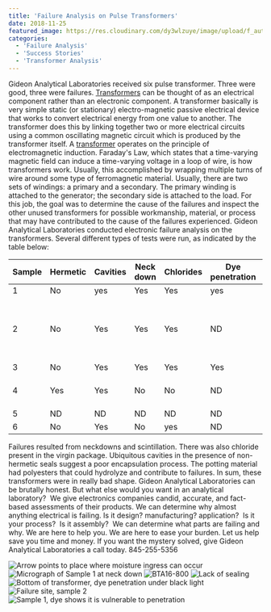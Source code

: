```yaml
---
title: 'Failure Analysis on Pulse Transformers'
date: 2018-11-25
featured_image: https://res.cloudinary.com/dy3wlzuye/image/upload/f_auto,c_scale,w_250/v1/GideonLabs/Arrow-points-to-place-where-moisture-ingress-can-occur.jpg
categories:
  - 'Failure Analysis'
  - 'Success Stories'
  - 'Transformer Analysis'
---
```


Gideon Analytical Laboratories received six pulse transformer. Three were good, three were failures. [Transformers](http://www.electronics-tutorials.ws/transformer/transformer-basics.html) can be thought of as an electrical component rather than an electronic component. A transformer basically is very simple static (or stationary) electro-magnetic passive electrical device that works to convert electrical energy from one value to another. The transformer does this by linking together two or more electrical circuits using a common oscillating magnetic circuit which is produced by the transformer itself. A [transformer](https://en.wikibooks.org/wiki/Electronics/Transformers) operates on the principle of electromagnetic induction. Faraday's Law, which states that a time-varying magnetic field can induce a time-varying voltage in a loop of wire, is how transformers work. Usually, this accomplished by wrapping multiple turns of wire around some type of ferromagnetic material. Usually, there are two sets of windings: a primary and a secondary. The primary winding is attached to the generator; the secondary side is attached to the load. For this job, the goal was to determine the cause of the failures and inspect the other unused transformers for possible workmanship, material, or process that may have contributed to the cause of the failures experienced.
Gideon Analytical Laboratories conducted electronic failure analysis on the transformers. Several different types of tests were run, as indicated by the table below:

| Sample | Hermetic | Cavities | Neck down | Chlorides | Dye penetration | Wire coating                                   | electrical | Potting                                                          |
| ------ | -------- | -------- | --------- | --------- | --------------- | ---------------------------------------------- | ---------- | ---------------------------------------------------------------- |
| 1      | No       | yes      | Yes       | Yes       | yes             | ND                                             | fail       | ND                                                               |
| 2      | No       | Yes      | Yes       | Yes       | ND              | poly(amideimidoether) on poly(esteramidoimide) | fail       | silica, epoxy resin, and a hydrocarbon containing an ester group |
| 3      | No       | Yes      | Yes       | Yes       | Yes             |                                                | ?          |                                                                  |
| 4      | Yes      | Yes      | No        | No        | ND              | poly(amideimidoether)on poly(esterimide)       | pass       | silicate filler in epoxy resin                                   |
| 5      | ND       | ND       | ND        | ND        | ND              | ND                                             | pass       | ND                                                               |
| 6      | No       | Yes      | No        | yes       | ND              | Same as #2                                     | pass       | Same as #2                                                       |

Failures resulted from neckdowns and scintillation. There was also chloride present in the virgin package. Ubiquitous cavities in the presence of non-hermetic seals suggest a poor encapsulation process. The potting material had polyesters that could hydrolyze and contribute to failures. In sum, these transformers were in really bad shape.
Gideon Analytical Laboratories can be brutally honest. But what else would you want in an analytical laboratory?  We give electronics companies candid, accurate, and fact-based assessments of their products. We can determine why almost anything electrical is failing. Is it design? manufacturing? application?  Is it your process?  Is it assembly?  We can determine what parts are failing and why. We are here to help you. We are here to ease your burden. Let us help save you time and money. If you want the mystery solved, give Gideon Analytical Laboratories a call today. 845-255-5356

![Arrow points to place where moisture ingress can occur](https://res.cloudinary.com/dy3wlzuye/image/upload/f_auto,c_scale,w_300/GideonLabs/Arrow-points-to-place-where-moisture-ingress-can-occur.jpg 'Arrow points to place where moisture ingress can occur')
![Micrograph of Sample 1 at neck down](https://res.cloudinary.com/dy3wlzuye/image/upload/f_auto,c_scale,w_300/GideonLabs/Micrograph-of-Sample-1-at-neck-down.jpg 'Micrograph of Sample 1 at neck down')
![BTA16-800](https://res.cloudinary.com/dy3wlzuye/image/upload/f_auto,c_scale,w_300/GideonLabs/BTA16-800.jpg 'BTA16-800')
![Lack of sealing](https://res.cloudinary.com/dy3wlzuye/image/upload/f_auto,c_scale,w_300/GideonLabs/Lack-of-sealing.jpg 'Lack of sealing')
![Bottom of transformer, dye penetration under black light](https://res.cloudinary.com/dy3wlzuye/image/upload/f_auto,c_scale,w_300/GideonLabs/Bottom-of-transformer-dye-penetration-under-black-light.jpg 'Bottom of transformer, dye penetration under black light')
![Failure site, sample 2](https://res.cloudinary.com/dy3wlzuye/image/upload/f_auto,c_scale,w_300/GideonLabs/Failure-site-sample-2.jpg 'Failure site, sample 2')
![Sample 1, dye shows it is vulnerable to penetration](https://res.cloudinary.com/dy3wlzuye/image/upload/f_auto,c_scale,w_300/GideonLabs/Sample-1-dye-shows-it-is-volunerable-to-penetration.jpg 'Sample 1, dye shows it is vulnerable to penetration')
